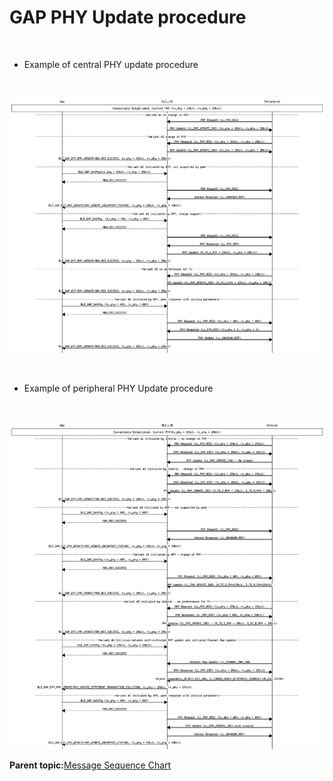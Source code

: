 # GAP PHY Update procedure

<br />

-   Example of central PHY update procedure

<br />

![](GUID-27AAD49E-A6B1-418F-BEFC-AE7DD31C8F46-low.png)

<br />

-   Example of peripheral PHY Update procedure

<br />

![](GUID-1FAC7938-46D0-4E97-A55F-58368832B75E-low.png)

**Parent topic:**[Message Sequence Chart](GUID-30D405B5-0472-4B35-AD01-4DDF330F3091.md)

